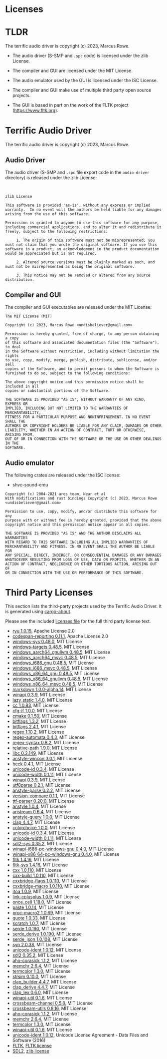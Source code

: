 Licenses
========


TLDR
====

The terrific audio driver is copyright (c) 2023, Marcus Rowe.

 * The audio driver (S-SMP and `.spc` code) is licensed under the zlib License.
 * The compiler and GUI are licensed under the MIT License.
 * The audio emulator used by the GUI is licensed under the ISC License.

 * The compiler and GUI make use of multiple third party open source projects.
 * The GUI is based in part on the work of the FLTK project (https://www.fltk.org).


Terrific Audio Driver
=====================

The terrific audio driver is copyright (c) 2023, Marcus Rowe.


Audio Driver
------------
The audio driver (S-SMP and `.spc` file export code in the `audio-driver` directory) is released under the zlib License:

<br/>

```
zlib License

This software is provided 'as-is', without any express or implied warranty.  In no event will the authors be held liable for any damages arising from the use of this software.

Permission is granted to anyone to use this software for any purpose, including commercial applications, and to alter it and redistribute it freely, subject to the following restrictions:

     1. The origin of this software must not be misrepresented; you must not claim that you wrote the original software. If you use this software in a product, an acknowledgment in the product documentation would be appreciated but is not required.

     2. Altered source versions must be plainly marked as such, and must not be misrepresented as being the original software.

     3. This notice may not be removed or altered from any source distribution.
```


Compiler and GUI
----------------

The compiler and GUI executables are released under the MIT License:

```
The MIT License (MIT)

Copyright (c) 2023, Marcus Rowe <undisbeliever@gmail.com>

Permission is hereby granted, free of charge, to any person obtaining a copy
of this software and associated documentation files (the "Software"), to deal
in the Software without restriction, including without limitation the rights
to use, copy, modify, merge, publish, distribute, sublicense, and/or sell
copies of the Software, and to permit persons to whom the Software is
furnished to do so, subject to the following conditions:

The above copyright notice and this permission notice shall be included in all
copies or substantial portions of the Software.

THE SOFTWARE IS PROVIDED "AS IS", WITHOUT WARRANTY OF ANY KIND, EXPRESS OR
IMPLIED, INCLUDING BUT NOT LIMITED TO THE WARRANTIES OF MERCHANTABILITY,
FITNESS FOR A PARTICULAR PURPOSE AND NONINFRINGEMENT. IN NO EVENT SHALL THE
AUTHORS OR COPYRIGHT HOLDERS BE LIABLE FOR ANY CLAIM, DAMAGES OR OTHER
LIABILITY, WHETHER IN AN ACTION OF CONTRACT, TORT OR OTHERWISE, ARISING FROM,
OUT OF OR IN CONNECTION WITH THE SOFTWARE OR THE USE OR OTHER DEALINGS IN THE
SOFTWARE.
```


Audio emulator
--------------

The following crates are released under the ISC license:
 * shvc-sound-emu


```
Copyright (c) 2004-2021 ares team, Near et al
With modifications and rust bindings Copyright (c) 2023, Marcus Rowe <undisbeliever@gmail.com>

Permission to use, copy, modify, and/or distribute this software for any
purpose with or without fee is hereby granted, provided that the above
copyright notice and this permission notice appear in all copies.

THE SOFTWARE IS PROVIDED "AS IS" AND THE AUTHOR DISCLAIMS ALL WARRANTIES
WITH REGARD TO THIS SOFTWARE INCLUDING ALL IMPLIED WARRANTIES OF
MERCHANTABILITY AND FITNESS. IN NO EVENT SHALL THE AUTHOR BE LIABLE FOR
ANY SPECIAL, DIRECT, INDIRECT, OR CONSEQUENTIAL DAMAGES OR ANY DAMAGES
WHATSOEVER RESULTING FROM LOSS OF USE, DATA OR PROFITS, WHETHER IN AN
ACTION OF CONTRACT, NEGLIGENCE OR OTHER TORTIOUS ACTION, ARISING OUT OF
OR IN CONNECTION WITH THE USE OR PERFORMANCE OF THIS SOFTWARE.
```


Third Party Licenses
====================
This section lists the third-party projects used by the Terrific Audio Driver.
It is generated using [cargo-about](https://embarkstudios.github.io/cargo-about/).

Please see the included [licenses file](licenses.md) for the full third party license text.

  * [ryu 1.0.15](https://github.com/dtolnay/ryu), Apache License 2.0
  * [codespan-reporting 0.11.1](https://github.com/brendanzab/codespan), Apache License 2.0
  * [windows-sys 0.48.0](https://github.com/microsoft/windows-rs), MIT License
  * [windows-targets 0.48.5](https://github.com/microsoft/windows-rs), MIT License
  * [windows_aarch64_gnullvm 0.48.5](https://github.com/microsoft/windows-rs), MIT License
  * [windows_aarch64_msvc 0.48.5](https://github.com/microsoft/windows-rs), MIT License
  * [windows_i686_gnu 0.48.5](https://github.com/microsoft/windows-rs), MIT License
  * [windows_i686_msvc 0.48.5](https://github.com/microsoft/windows-rs), MIT License
  * [windows_x86_64_gnu 0.48.5](https://github.com/microsoft/windows-rs), MIT License
  * [windows_x86_64_gnullvm 0.48.5](https://github.com/microsoft/windows-rs), MIT License
  * [windows_x86_64_msvc 0.48.5](https://github.com/microsoft/windows-rs), MIT License
  * [markdown 1.0.0-alpha.14](https://github.com/wooorm/markdown-rs), MIT License
  * [winapi 0.3.9](https://github.com/retep998/winapi-rs), MIT License
  * [lazy_static 1.4.0](https://github.com/rust-lang-nursery/lazy-static.rs), MIT License
  * [cc 1.0.83](https://github.com/rust-lang/cc-rs), MIT License
  * [cfg-if 1.0.0](https://github.com/alexcrichton/cfg-if), MIT License
  * [cmake 0.1.50](https://github.com/rust-lang/cmake-rs), MIT License
  * [bitflags 1.3.2](https://github.com/bitflags/bitflags), MIT License
  * [bitflags 2.4.1](https://github.com/bitflags/bitflags), MIT License
  * [regex 1.10.2](https://github.com/rust-lang/regex), MIT License
  * [regex-automata 0.4.3](https://github.com/rust-lang/regex/tree/master/regex-automata), MIT License
  * [regex-syntax 0.8.2](https://github.com/rust-lang/regex/tree/master/regex-syntax), MIT License
  * [relative-path 1.9.0](https://github.com/udoprog/relative-path), MIT License
  * [libc 0.2.149](https://github.com/rust-lang/libc), MIT License
  * [anstyle-wincon 3.0.1](https://github.com/rust-cli/anstyle.git), MIT License
  * [heck 0.4.1](https://github.com/withoutboats/heck), MIT License
  * [unicode-id 0.3.4](https://github.com/Boshen/unicode-id), MIT License
  * [unicode-width 0.1.11](https://github.com/unicode-rs/unicode-width), MIT License
  * [winapi 0.3.9](https://github.com/retep998/winapi-rs), MIT License
  * [utf8parse 0.2.1](https://github.com/alacritty/vte), MIT License
  * [anstyle-parse 0.2.2](https://github.com/rust-cli/anstyle.git), MIT License
  * [version-compare 0.1.1](https://gitlab.com/timvisee/version-compare), MIT License
  * [ttf-parser 0.20.0](https://github.com/RazrFalcon/ttf-parser), MIT License
  * [anstyle 1.0.4](https://github.com/rust-cli/anstyle.git), MIT License
  * [anstream 0.6.4](https://github.com/rust-cli/anstyle.git), MIT License
  * [anstyle-query 1.0.0](https://github.com/rust-cli/anstyle), MIT License
  * [clap 4.4.7](https://github.com/clap-rs/clap), MIT License
  * [colorchoice 1.0.0](https://github.com/rust-cli/anstyle), MIT License
  * [unicode-id 0.3.4](https://github.com/Boshen/unicode-id), MIT License
  * [unicode-width 0.1.11](https://github.com/unicode-rs/unicode-width), MIT License
  * [sdl2-sys 0.35.2](https://github.com/rust-sdl2/rust-sdl2), MIT License
  * [winapi-i686-pc-windows-gnu 0.4.0](https://github.com/retep998/winapi-rs), MIT License
  * [winapi-x86_64-pc-windows-gnu 0.4.0](https://github.com/retep998/winapi-rs), MIT License
  * [fltk 1.4.16](https://github.com/fltk-rs/fltk-rs), MIT License
  * [fltk-sys 1.4.16](https://github.com/fltk-rs/fltk-rs), MIT License
  * [cxx 1.0.110](https://github.com/dtolnay/cxx), MIT License
  * [cxx-build 1.0.110](https://github.com/dtolnay/cxx), MIT License
  * [cxxbridge-flags 1.0.110](https://github.com/dtolnay/cxx), MIT License
  * [cxxbridge-macro 1.0.110](https://github.com/dtolnay/cxx), MIT License
  * [itoa 1.0.9](https://github.com/dtolnay/itoa), MIT License
  * [link-cplusplus 1.0.9](https://github.com/dtolnay/link-cplusplus), MIT License
  * [once_cell 1.18.0](https://github.com/matklad/once_cell), MIT License
  * [paste 1.0.14](https://github.com/dtolnay/paste), MIT License
  * [proc-macro2 1.0.69](https://github.com/dtolnay/proc-macro2), MIT License
  * [quote 1.0.33](https://github.com/dtolnay/quote), MIT License
  * [scratch 1.0.7](https://github.com/dtolnay/scratch), MIT License
  * [serde 1.0.190](https://github.com/serde-rs/serde), MIT License
  * [serde_derive 1.0.190](https://github.com/serde-rs/serde), MIT License
  * [serde_json 1.0.108](https://github.com/serde-rs/json), MIT License
  * [syn 2.0.38](https://github.com/dtolnay/syn), MIT License
  * [unicode-ident 1.0.12](https://github.com/dtolnay/unicode-ident), MIT License
  * [sdl2 0.35.2](https://github.com/Rust-SDL2/rust-sdl2), MIT License
  * [aho-corasick 1.1.2](https://github.com/BurntSushi/aho-corasick), MIT License
  * [memchr 2.6.4](https://github.com/BurntSushi/memchr), MIT License
  * [termcolor 1.3.0](https://github.com/BurntSushi/termcolor), MIT License
  * [strsim 0.10.0](https://github.com/dguo/strsim-rs), MIT License
  * [clap_builder 4.4.7](https://github.com/clap-rs/clap), MIT License
  * [clap_derive 4.4.7](https://github.com/clap-rs/clap/tree/master/clap_derive), MIT License
  * [clap_lex 0.6.0](https://github.com/clap-rs/clap/tree/master/clap_lex), MIT License
  * [winapi-util 0.1.6](https://github.com/BurntSushi/winapi-util), MIT License
  * [crossbeam-channel 0.5.8](https://github.com/crossbeam-rs/crossbeam), MIT License
  * [crossbeam-utils 0.8.16](https://github.com/crossbeam-rs/crossbeam), MIT License
  * [aho-corasick 1.1.2](https://github.com/BurntSushi/aho-corasick), MIT License
  * [memchr 2.6.4](https://github.com/BurntSushi/memchr), MIT License
  * [termcolor 1.3.0](https://github.com/BurntSushi/termcolor), MIT License
  * [winapi-util 0.1.6](https://github.com/BurntSushi/winapi-util), MIT License
  * [unicode-ident 1.0.12](https://github.com/dtolnay/unicode-ident), Unicode License Agreement - Data Files and Software (2016)
  * [FLTK](https://www.fltk.org/), [FLTK license](https://www.fltk.org/doc-1.4/license.html)
  * [SDL2](https://libsdl.org/), [zlib license](https://www.libsdl.org/license.php)


